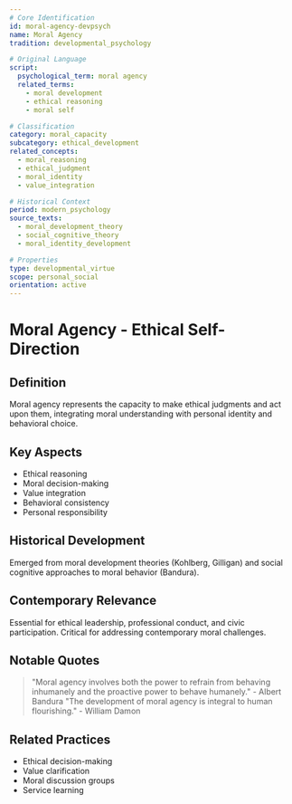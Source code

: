 ```yaml
---
# Core Identification
id: moral-agency-devpsych
name: Moral Agency
tradition: developmental_psychology

# Original Language
script:
  psychological_term: moral agency
  related_terms:
    - moral development
    - ethical reasoning
    - moral self

# Classification
category: moral_capacity
subcategory: ethical_development
related_concepts:
  - moral_reasoning
  - ethical_judgment
  - moral_identity
  - value_integration

# Historical Context
period: modern_psychology
source_texts:
  - moral_development_theory
  - social_cognitive_theory
  - moral_identity_development

# Properties
type: developmental_virtue
scope: personal_social
orientation: active
---
```


# Moral Agency - Ethical Self-Direction

## Definition
Moral agency represents the capacity to make ethical judgments and act upon them, integrating moral understanding with personal identity and behavioral choice.

## Key Aspects
- Ethical reasoning
- Moral decision-making
- Value integration
- Behavioral consistency
- Personal responsibility

## Historical Development
Emerged from moral development theories (Kohlberg, Gilligan) and social cognitive approaches to moral behavior (Bandura).

## Contemporary Relevance
Essential for ethical leadership, professional conduct, and civic participation. Critical for addressing contemporary moral challenges.

## Notable Quotes
> "Moral agency involves both the power to refrain from behaving inhumanely and the proactive power to behave humanely." - Albert Bandura
> "The development of moral agency is integral to human flourishing." - William Damon

## Related Practices
- Ethical decision-making
- Value clarification
- Moral discussion groups
- Service learning